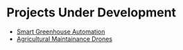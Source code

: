 # Projects Under Development

- [Smart Greenhouse Automation](https://github.com/mikey506/LoRaNET_NB/tree/main/Agriculture/Smart%20Greenhouse%20Automation/)
- [Agricultural Maintainance Drones](https://github.com/mikey506/LoRaNET_NB/tree/main/Agriculture/Smart%20Greenhouse%20Automation/)

